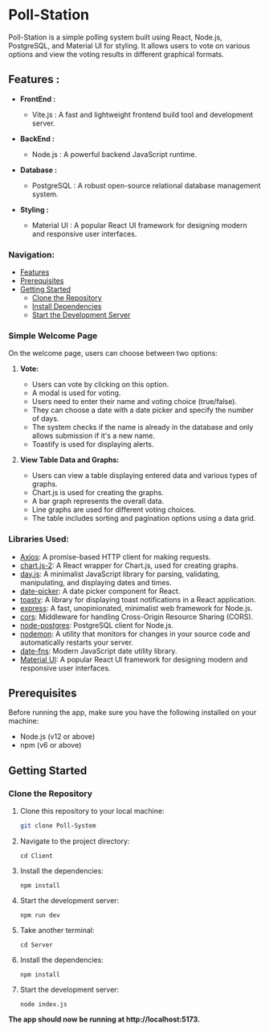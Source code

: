 # Poll-Station

Poll-Station is a simple polling system built using React, Node.js, PostgreSQL, and Material UI for styling. It allows users to vote on various options and view the voting results in different graphical formats.

## Features :
- **FrontEnd :**
  - Vite.js : A fast and lightweight frontend build tool and development server.
  
- **BackEnd :**
  -  Node.js : A powerful backend JavaScript runtime.
  
- **Database :**
  - PostgreSQL :  A robust open-source relational database management system.
  
- **Styling :**
  -  Material UI : A popular React UI framework for designing modern and responsive user interfaces.

### Navigation:

- [Features](#features)
- [Prerequisites](#prerequisites)
- [Getting Started](#getting-started)
  - [Clone the Repository](#clone-the-repository)
  - [Install Dependencies](#install-dependencies)
  - [Start the Development Server](#start-the-development-server)

### Simple Welcome Page

On the welcome page, users can choose between two options:

1. **Vote:**
   - Users can vote by clicking on this option.
   - A modal is used for voting.
   - Users need to enter their name and voting choice (true/false).
   - They can choose a date with a date picker and specify the number of days.
   - The system checks if the name is already in the database and only allows submission if it's a new name.
   - Toastify is used for displaying alerts.

2. **View Table Data and Graphs:**
   - Users can view a table displaying entered data and various types of graphs.
   - Chart.js is used for creating the graphs.
   - A bar graph represents the overall data.
   - Line graphs are used for different voting choices.
   - The table includes sorting and pagination options using a data grid.

### Libraries Used:
- [Axios](https://github.com/axios/axios): A promise-based HTTP client for making requests.
- [chart.js-2](https://github.com/reactchartjs/react-chartjs-2): A React wrapper for Chart.js, used for creating graphs.
- [day.js](https://github.com/iamkun/dayjs): A minimalist JavaScript library for parsing, validating, manipulating, and displaying dates and times.
- [date-picker](https://github.com/airbnb/react-dates): A date picker component for React.
- [toasty](https://github.com/apvarun/toasty): A library for displaying toast notifications in a React application.
- [express](https://github.com/expressjs/express): A fast, unopinionated, minimalist web framework for Node.js.
- [cors](https://github.com/expressjs/cors): Middleware for handling Cross-Origin Resource Sharing (CORS).
- [node-postgres](https://github.com/brianc/node-postgres): PostgreSQL client for Node.js.
- [nodemon](https://github.com/remy/nodemon): A utility that monitors for changes in your source code and automatically restarts your server.
- [date-fns](https://github.com/date-fns/date-fns): Modern JavaScript date utility library.
- [Material UI](https://github.com/mui-org/material-ui): A popular React UI framework for designing modern and responsive user interfaces.



## Prerequisites

Before running the app, make sure you have the following installed on your machine:

- Node.js (v12 or above)
- npm (v6 or above)

## Getting Started

### Clone the Repository

1. Clone this repository to your local machine:

   ```bash
   git clone Poll-System


3. Navigate to the project directory:

       cd Client


3. Install the dependencies:

       npm install

4. Start the development server:

       npm run dev

5. Take another terminal:

       cd Server

6. Install the dependencies:

       npm install

7. Start the development server:

       node index.js

**The app should now be running at http://localhost:5173.**

